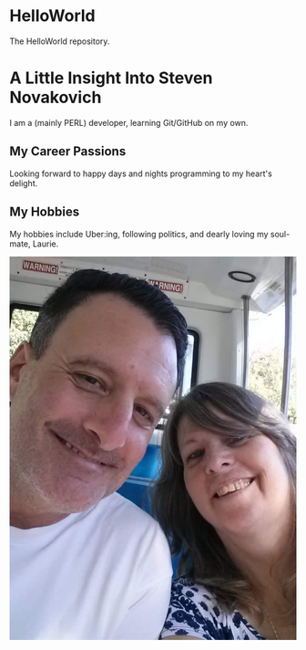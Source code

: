# HelloWorld
The HelloWorld repository.

# A Little Insight Into Steven Novakovich
I am a (mainly PERL) developer, learning Git/GitHub on my own.

## My Career Passions
Looking forward to happy days and nights programming to my heart's delight.

## My Hobbies
My hobbies include Uber:ing, following politics, and
dearly loving my soul-mate, Laurie.

![headshot](us.jpeg)
